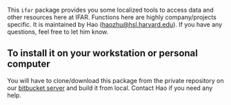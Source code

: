 This `ifar` package provides you some localized tools to access data and other resources here at IFAR. Functions here are highly company/projects specific. It is maintained by Hao (haozhu@hsl.harvard.edu). If you have any questions, feel free to let him know. 

## To install it on your workstation or personal computer
You will have to clone/download this package from the private repository on our [bitbucket server](https://ifar-stash.hsl.harvard.edu/projects/RS/repos/ifar/browse) and build it from local. Contact Hao if you need any help. 
